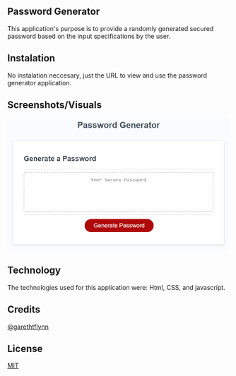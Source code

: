 ## Password Generator

This application's purpose is to provide a randomly generated secured password based on the input specifications by the user.

## Instalation 

No instalation neccesary, just the URL to view and use the password generator application.

## Screenshots/Visuals

![App Screenshot](/03-javascript-homework-demo.png)

## Technology

The technologies used for this application were: Html, CSS, and javascript. 

## Credits

[@garethtflynn](https://www.github.com/garethtflynn)

## License 

[MIT](https://choosealicense.com/licenses/mit/)